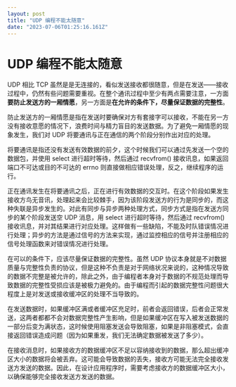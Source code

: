 ```yaml
---
layout: post
title: "UDP 编程不能太随意"
date: "2023-07-06T01:25:16.161Z"
---
```

UDP 编程不能太随意
===========

UDP 相比 TCP 虽然是是无连接的，看似发送接收都很随意，但是在发送——接收过程中，仍然有些问题需要重视。在整个通讯过程中至少有两点需要注意，一方面**要防止发送方的一厢情愿**，另一方面是**在允许的条件下，尽量保证数据的完整性**。

防止发送方的一厢情愿是指在发送时要确保对方有套接字可以接收，不能在另一方没有接收意愿的情况下，浪费时间与精力盲目的发送数据。为了避免一厢情愿的现象发生，我们对 UDP 将要通讯与正在通信的两个阶段分别作出对应的处理。

将要通讯是指还没有发送有效数据的前夕，这个时候我们可以通过先发送一个空的数据包，并使用 select 进行超时等待，然后通过 recvfrom() 接收讯息，如果返回端口不可达或目的不可达的 errno 则直接做相应错误处理，反之，继续程序的运行。

正在通讯发生在将要通讯之后，正在进行有效数据的交互时。在这个阶段如果发生接收方鸟无音讯，处理起来会比较棘手，因为该阶段发送方的行为是同步的，而这种失联是异步发生的。对此有同步与异步两种处理方式，同步方式是指在发送方同步的某个阶段发送空 UDP 消息，用 select 进行超时等待，然后通过 recvfrom() 接收讯息，并对其结果进行对应处理。这样做有一些缺陷，不能及时队错误情况进行处理；异步的方法是通过信号的方法来实现，通过监控相应的信号并注册相应的信号处理函数来对错误情况进行处理。

在可以的条件下，应该尽量保证数据的完整性。虽然 UDP 协议本身就是不对数据质量与完整性负责的协议，但是这种不负责是对于网络状况来说的，这种情况导致的数据不完整是被允许的，除此之外，由于编程者本身对于数据的不规范处理而导致数据的完整性受损应该是被极力避免的。由于编程而引起的数据完整性问题很大程度上是对发送或接收缓冲区的处理不当导致的。

在发送数据时，如果缓冲区满或者缓冲区充足时，前者会返回错误，后者会正常发送，这两者都都不会对数据完整性产生影响，但是如果缓冲区在写入被发送数据的一部分后变为满状态，这时候使用阻塞发送会导致阻塞，如果是非阻塞模式，会直接返回错误造成问题（因为如果重发，我们无法确定数据被发送了多少）。

在接收消息时，如果接收方的数据缓冲区不足以容纳接收到的数据，那么超出缓冲区大小的数据将会被丢弃。这可能会导致数据的丢失，接收方可能无法完全接收发送方发送的数据。因此，在设计应用程序时，需要考虑接收方的数据缓冲区大小，以确保能够完全接收发送方发送的数据。